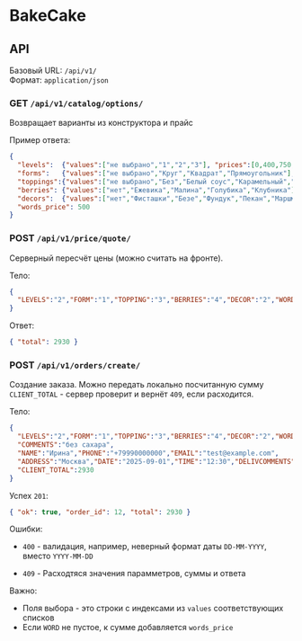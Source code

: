 # BakeCake

## API

Базовый URL: `/api/v1/` \
Формат: `application/json`

### GET `/api/v1/catalog/options/`

Возвращает варианты из конструктора и прайс

Пример ответа:
```json
{
  "levels":  {"values":["не выбрано","1","2","3"], "prices":[0,400,750,1100]},
  "forms":   {"values":["не выбрано","Круг","Квадрат","Прямоугольник"], "prices":[0,600,400,1000]},
  "toppings":{"values":["не выбрано","Без","Белый соус","Карамельный","Кленовый","Черничный","Молочный шоколад","Клубничный"], "prices":[0,0,200,180,200,300,350,200]},
  "berries": {"values":["нет","Ежевика","Малина","Голубика","Клубника"], "prices":[0,400,300,450,500]},
  "decors":  {"values":["нет","Фисташки","Безе","Фундук","Пекан","Маршмеллоу","Марципан"], "prices":[0,300,400,350,300,200,280]},
  "words_price": 500
}
```

### POST `/api/v1/price/quote/`

Серверный пересчёт цены (можно считать на фронте).

Тело:
```json
{
  "LEVELS":"2","FORM":"1","TOPPING":"3","BERRIES":"4","DECOR":"2","WORDS":"ok"
}
```

Ответ:
```json
{ "total": 2930 }
```

### POST `/api/v1/orders/create/`

Создание заказа. Можно передать локально посчитанную сумму `CLIENT_TOTAL` - сервер проверит и вернёт `409`, если расходится.

Тело:
```json
{
  "LEVELS":"2","FORM":"1","TOPPING":"3","BERRIES":"4","DECOR":"2","WORDS":"ok",
  "COMMENTS":"без сахара",
  "NAME":"Ирина","PHONE":"+79990000000","EMAIL":"test@example.com",
  "ADDRESS":"Москва","DATE":"2025-09-01","TIME":"12:30","DELIVCOMMENTS":"",
  "CLIENT_TOTAL":2930
}
```

Успех `201`:
```json
{ "ok": true, "order_id": 12, "total": 2930 }
```

Ошибки:
 - `400` - валидация, например, неверный формат даты `DD-MM-YYYY`, вместо `YYYY-MM-DD`

 - `409` - Расходтяся значения парамметров, суммы и ответа

Важно:
- Поля выбора - это строки с индексами из `values` соответствующих списков
- Если `WORD` не пустое, к сумме добавляется `words_price`

